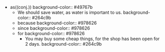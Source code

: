 - as((conj.))
  background-color:: #49767b
	- We should save water, as water is important to us.
	  background-color:: #264c9b
	- because
	  background-color:: #978626
	- since
	  background-color:: #978626
	- for
	  background-color:: #978626
		- You may buy some cheap things, for the shop has been open for 2 days.
		  background-color:: #264c9b